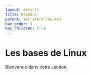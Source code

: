 ```yaml
---
layout: default
title: Réseaux
parent: Terraform (Azure)
nav_order: 1
has_children: true
---
```


# Les bases de Linux

Bienvenue dans cette section.